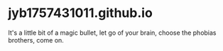 # jyb1757431011.github.io
It's a little bit of a magic bullet, let go of your brain, choose the phobias brothers, come on.
